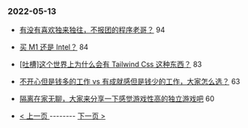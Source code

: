 ### 2022-05-13 
- [有没有喜欢独来独往，不报团的程序老哥？](https://www.v2ex.com/t/852565) 94
- [买 M1 还是 Intel？](https://www.v2ex.com/t/852578) 84
- [[吐槽]这个世界上为什么会有 Tailwind Css 这种东西？](https://www.v2ex.com/t/852519) 83
- [不开心但是钱多的工作 vs 有成就感但是钱少的工作，大家怎么选？](https://www.v2ex.com/t/852503) 63
- [隔离在家无聊，大家来分享一下感觉游戏性高的独立游戏吧](https://www.v2ex.com/t/852549) 60 

- [ < 上一页 ](https://github.com/able8/v2ex-hot-record/blob/master/2022-05-12.md) -------- [ 下一页 > ](https://github.com/able8/v2ex-hot-record/blob/master/2022-05-14.md)